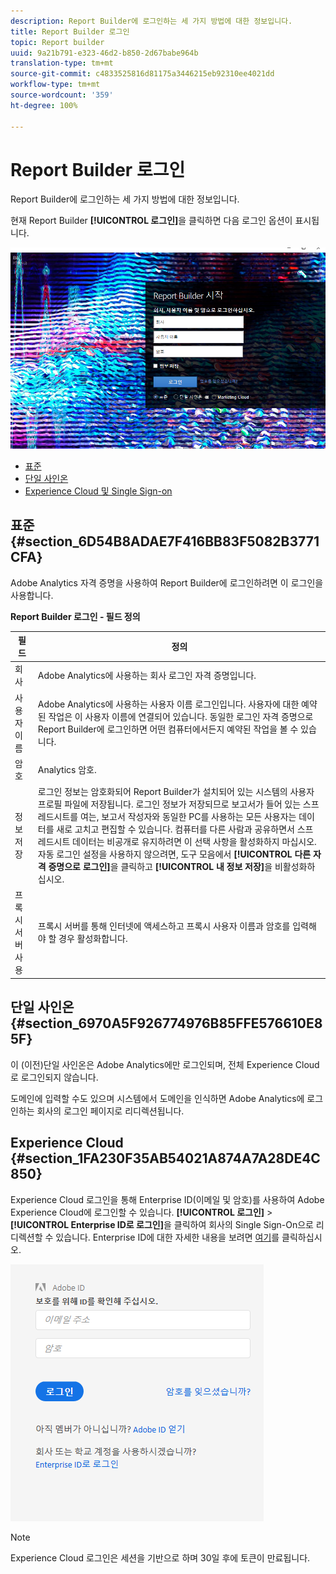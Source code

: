 ```yaml
---
description: Report Builder에 로그인하는 세 가지 방법에 대한 정보입니다.
title: Report Builder 로그인
topic: Report builder
uuid: 9a21b791-e323-46d2-b850-2d67babe964b
translation-type: tm+mt
source-git-commit: c4833525816d81175a3446215eb92310ee4021dd
workflow-type: tm+mt
source-wordcount: '359'
ht-degree: 100%

---
```



# Report Builder 로그인

Report Builder에 로그인하는 세 가지 방법에 대한 정보입니다.

현재 Report Builder **[!UICONTROL 로그인]**&#x200B;을 클릭하면 다음 로그인 옵션이 표시됩니다.

![](assets/login_screen.png)

* [표준](/help/analyze/report-builder/setup/login.md#section_6D54B8ADAE7F416BB83F5082B3771CFA)
* [단일 사인온](/help/analyze/report-builder/setup/login.md#section_6970A5F926774976B85FFE576610E85F)
* [Experience Cloud 및 Single Sign-on](/help/analyze/report-builder/setup/login.md#section_1FA230F35AB54021A874A7A28DE4C850)

## 표준 {#section_6D54B8ADAE7F416BB83F5082B3771CFA}

Adobe Analytics 자격 증명을 사용하여 Report Builder에 로그인하려면 이 로그인을 사용합니다.

**Report Builder 로그인 - 필드 정의**

| 필드 | 정의 |
|--- |--- |
| 회사 | Adobe Analytics에 사용하는 회사 로그인 자격 증명입니다. |
| 사용자 이름 | Adobe Analytics에 사용하는 사용자 이름 로그인입니다. 사용자에 대한 예약된 작업은 이 사용자 이름에 연결되어 있습니다. 동일한 로그인 자격 증명으로 Report Builder에 로그인하면 어떤 컴퓨터에서든지 예약된 작업을 볼 수 있습니다. |
| 암호 | Analytics 암호. |
| 정보 저장 | 로그인 정보는 암호화되어 Report Builder가 설치되어 있는 시스템의 사용자 프로필 파일에 저장됩니다. 로그인 정보가 저장되므로 보고서가 들어 있는 스프레드시트를 여는, 보고서 작성자와 동일한 PC를 사용하는 모든 사용자는 데이터를 새로 고치고 편집할 수 있습니다. 컴퓨터를 다른 사람과 공유하면서 스프레드시트 데이터는 비공개로 유지하려면 이 선택 사항을 활성화하지 마십시오. 자동 로그인 설정을 사용하지 않으려면, 도구 모음에서 **[!UICONTROL 다른 자격 증명으로 로그인]**&#x200B;을 클릭하고 **[!UICONTROL 내 정보 저장]**&#x200B;을 비활성화하십시오. |
| 프록시 서버 사용 | 프록시 서버를 통해 인터넷에 액세스하고 프록시 사용자 이름과 암호를 입력해야 할 경우 활성화합니다. |

## 단일 사인온 {#section_6970A5F926774976B85FFE576610E85F}

이 (이전)단일 사인온은 Adobe Analytics에만 로그인되며, 전체 Experience Cloud로 로그인되지 않습니다.

도메인에 입력할 수도 있으며 시스템에서 도메인을 인식하면 Adobe Analytics에 로그인하는 회사의 로그인 페이지로 리디렉션됩니다.

## Experience Cloud {#section_1FA230F35AB54021A874A7A28DE4C850}

Experience Cloud 로그인을 통해 Enterprise ID(이메일 및 암호)를 사용하여 Adobe Experience Cloud에 로그인할 수 있습니다. **[!UICONTROL 로그인]** > **[!UICONTROL Enterprise ID로 로그인]**&#x200B;을 클릭하여 회사의 Single Sign-On으로 리디렉션할 수 있습니다. Enterprise ID에 대한 자세한 내용을 보려면 [여기](https://helpx.adobe.com/kr/enterprise/kb/enterprise-id-faq.html#whatis)를 클릭하십시오.

![](assets/adobe_id_login.png)

>[!NOTE]
>
>Experience Cloud 로그인은 세션을 기반으로 하며 30일 후에 토큰이 만료됩니다.

